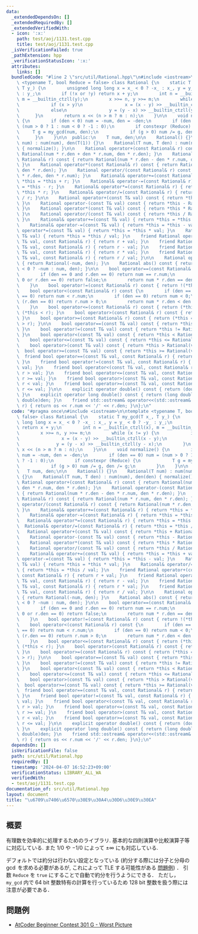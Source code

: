 ```yaml
---
data:
  _extendedDependsOn: []
  _extendedRequiredBy: []
  _extendedVerifiedWith:
  - icon: ':x:'
    path: test/aoj/1131.test.cpp
    title: test/aoj/1131.test.cpp
  _isVerificationFailed: true
  _pathExtension: hpp
  _verificationStatusIcon: ':x:'
  attributes:
    links: []
  bundledCode: "#line 2 \"src/util/Rational.hpp\"\n#include <iostream>\n\ntemplate\
    \ <typename T, bool Reduce = false> class Rational {\n    static T my_gcd(T x_,\
    \ T y_) {\n        unsigned long long x = x_ < 0 ? -x_ : x_, y = y_ < 0 ? -y_\
    \ : y_;\n        if (!x or !y) return x + y;\n        int n = __builtin_ctzll(x),\
    \ m = __builtin_ctzll(y);\n        x >>= n, y >>= m;\n        while (x != y) {\n\
    \            if (x > y)\n                x = (x - y) >> __builtin_ctzll(x - y);\n\
    \            else\n                y = (y - x) >> __builtin_ctzll(y - x);\n  \
    \      }\n        return x << (n > m ? m : n);\n    }\n\n    void normalize()\
    \ {\n        if (den < 0) num = -num, den = -den;\n        if (den == 0) num =\
    \ (num > 0 ? 1 : num < 0 ? -1 : 0);\n        if constexpr (Reduce) {\n       \
    \     T g = my_gcd(num, den);\n            if (g > 0) num /= g, den /= g;\n  \
    \      }\n    }\n\n  public:\n    T num, den;\n\n    Rational() {}\n    Rational(T\
    \ num) : num(num), den(T(1)) {}\n    Rational(T num, T den) : num(num), den(den)\
    \ { normalize(); }\n\n    Rational operator+(const Rational& r) const { return\
    \ Rational(num * r.den + den * r.num, den * r.den); }\n    Rational operator-(const\
    \ Rational& r) const { return Rational(num * r.den - den * r.num, den * r.den);\
    \ }\n    Rational operator*(const Rational& r) const { return Rational(num * r.num,\
    \ den * r.den); }\n    Rational operator/(const Rational& r) const { return Rational(num\
    \ * r.den, den * r.num); }\n    Rational& operator+=(const Rational& r) { return\
    \ *this = *this + r; }\n    Rational& operator-=(const Rational& r) { return *this\
    \ = *this - r; }\n    Rational& operator*=(const Rational& r) { return *this =\
    \ *this * r; }\n    Rational& operator/=(const Rational& r) { return *this = *this\
    \ / r; }\n\n    Rational operator+(const T& val) const { return *this + Rational(val);\
    \ }\n    Rational operator-(const T& val) const { return *this - Rational(val);\
    \ }\n    Rational operator*(const T& val) const { return *this * Rational(val);\
    \ }\n    Rational operator/(const T& val) const { return *this / Rational(val);\
    \ }\n    Rational& operator+=(const T& val) { return *this = *this + val; }\n\
    \    Rational& operator-=(const T& val) { return *this = *this - val; }\n    Rational&\
    \ operator*=(const T& val) { return *this = *this * val; }\n    Rational& operator/=(const\
    \ T& val) { return *this = *this / val; }\n    friend Rational operator+(const\
    \ T& val, const Rational& r) { return r + val; }\n    friend Rational operator-(const\
    \ T& val, const Rational& r) { return r - val; }\n    friend Rational operator*(const\
    \ T& val, const Rational& r) { return r * val; }\n    friend Rational operator/(const\
    \ T& val, const Rational& r) { return r / val; }\n\n    Rational operator-() const\
    \ { return Rational(-num, den); }\n    Rational abs() const { return Rational(num\
    \ < 0 ? -num : num, den); }\n\n    bool operator==(const Rational& r) const {\n\
    \        if (den == 0 and r.den == 0) return num == r.num;\n        if (den ==\
    \ 0 or r.den == 0) return false;\n        return num * r.den == den * r.num;\n\
    \    }\n    bool operator!=(const Rational& r) const { return !(*this == r); }\n\
    \    bool operator<(const Rational& r) const {\n        if (den == 0 and r.den\
    \ == 0) return num < r.num;\n        if (den == 0) return num < 0;\n        if\
    \ (r.den == 0) return r.num > 0;\n        return num * r.den < den * r.num;\n\
    \    }\n    bool operator<=(const Rational& r) const { return (*this == r) or\
    \ (*this < r); }\n    bool operator>(const Rational& r) const { return r < *this;\
    \ }\n    bool operator>=(const Rational& r) const { return (*this == r) or (*this\
    \ > r); }\n\n    bool operator==(const T& val) const { return *this == Rational(val);\
    \ }\n    bool operator!=(const T& val) const { return *this != Rational(val);\
    \ }\n    bool operator<(const T& val) const { return *this < Rational(val); }\n\
    \    bool operator<=(const T& val) const { return *this <= Rational(val); }\n\
    \    bool operator>(const T& val) const { return *this > Rational(val); }\n  \
    \  bool operator>=(const T& val) const { return *this >= Rational(val); }\n  \
    \  friend bool operator==(const T& val, const Rational& r) { return r == val;\
    \ }\n    friend bool operator!=(const T& val, const Rational& r) { return r !=\
    \ val; }\n    friend bool operator<(const T& val, const Rational& r) { return\
    \ r > val; }\n    friend bool operator<=(const T& val, const Rational& r) { return\
    \ r >= val; }\n    friend bool operator>(const T& val, const Rational& r) { return\
    \ r < val; }\n    friend bool operator>=(const T& val, const Rational& r) { return\
    \ r <= val; }\n\n    explicit operator double() const { return (double)num / (double)den;\
    \ }\n    explicit operator long double() const { return (long double)num / (long\
    \ double)den; }\n    friend std::ostream& operator<<(std::ostream& os, const Rational&\
    \ r) { return os << r.num << '/' << r.den; }\n};\n"
  code: "#pragma once\n#include <iostream>\n\ntemplate <typename T, bool Reduce =\
    \ false> class Rational {\n    static T my_gcd(T x_, T y_) {\n        unsigned\
    \ long long x = x_ < 0 ? -x_ : x_, y = y_ < 0 ? -y_ : y_;\n        if (!x or !y)\
    \ return x + y;\n        int n = __builtin_ctzll(x), m = __builtin_ctzll(y);\n\
    \        x >>= n, y >>= m;\n        while (x != y) {\n            if (x > y)\n\
    \                x = (x - y) >> __builtin_ctzll(x - y);\n            else\n  \
    \              y = (y - x) >> __builtin_ctzll(y - x);\n        }\n        return\
    \ x << (n > m ? m : n);\n    }\n\n    void normalize() {\n        if (den < 0)\
    \ num = -num, den = -den;\n        if (den == 0) num = (num > 0 ? 1 : num < 0\
    \ ? -1 : 0);\n        if constexpr (Reduce) {\n            T g = my_gcd(num, den);\n\
    \            if (g > 0) num /= g, den /= g;\n        }\n    }\n\n  public:\n \
    \   T num, den;\n\n    Rational() {}\n    Rational(T num) : num(num), den(T(1))\
    \ {}\n    Rational(T num, T den) : num(num), den(den) { normalize(); }\n\n   \
    \ Rational operator+(const Rational& r) const { return Rational(num * r.den +\
    \ den * r.num, den * r.den); }\n    Rational operator-(const Rational& r) const\
    \ { return Rational(num * r.den - den * r.num, den * r.den); }\n    Rational operator*(const\
    \ Rational& r) const { return Rational(num * r.num, den * r.den); }\n    Rational\
    \ operator/(const Rational& r) const { return Rational(num * r.den, den * r.num);\
    \ }\n    Rational& operator+=(const Rational& r) { return *this = *this + r; }\n\
    \    Rational& operator-=(const Rational& r) { return *this = *this - r; }\n \
    \   Rational& operator*=(const Rational& r) { return *this = *this * r; }\n  \
    \  Rational& operator/=(const Rational& r) { return *this = *this / r; }\n\n \
    \   Rational operator+(const T& val) const { return *this + Rational(val); }\n\
    \    Rational operator-(const T& val) const { return *this - Rational(val); }\n\
    \    Rational operator*(const T& val) const { return *this * Rational(val); }\n\
    \    Rational operator/(const T& val) const { return *this / Rational(val); }\n\
    \    Rational& operator+=(const T& val) { return *this = *this + val; }\n    Rational&\
    \ operator-=(const T& val) { return *this = *this - val; }\n    Rational& operator*=(const\
    \ T& val) { return *this = *this * val; }\n    Rational& operator/=(const T& val)\
    \ { return *this = *this / val; }\n    friend Rational operator+(const T& val,\
    \ const Rational& r) { return r + val; }\n    friend Rational operator-(const\
    \ T& val, const Rational& r) { return r - val; }\n    friend Rational operator*(const\
    \ T& val, const Rational& r) { return r * val; }\n    friend Rational operator/(const\
    \ T& val, const Rational& r) { return r / val; }\n\n    Rational operator-() const\
    \ { return Rational(-num, den); }\n    Rational abs() const { return Rational(num\
    \ < 0 ? -num : num, den); }\n\n    bool operator==(const Rational& r) const {\n\
    \        if (den == 0 and r.den == 0) return num == r.num;\n        if (den ==\
    \ 0 or r.den == 0) return false;\n        return num * r.den == den * r.num;\n\
    \    }\n    bool operator!=(const Rational& r) const { return !(*this == r); }\n\
    \    bool operator<(const Rational& r) const {\n        if (den == 0 and r.den\
    \ == 0) return num < r.num;\n        if (den == 0) return num < 0;\n        if\
    \ (r.den == 0) return r.num > 0;\n        return num * r.den < den * r.num;\n\
    \    }\n    bool operator<=(const Rational& r) const { return (*this == r) or\
    \ (*this < r); }\n    bool operator>(const Rational& r) const { return r < *this;\
    \ }\n    bool operator>=(const Rational& r) const { return (*this == r) or (*this\
    \ > r); }\n\n    bool operator==(const T& val) const { return *this == Rational(val);\
    \ }\n    bool operator!=(const T& val) const { return *this != Rational(val);\
    \ }\n    bool operator<(const T& val) const { return *this < Rational(val); }\n\
    \    bool operator<=(const T& val) const { return *this <= Rational(val); }\n\
    \    bool operator>(const T& val) const { return *this > Rational(val); }\n  \
    \  bool operator>=(const T& val) const { return *this >= Rational(val); }\n  \
    \  friend bool operator==(const T& val, const Rational& r) { return r == val;\
    \ }\n    friend bool operator!=(const T& val, const Rational& r) { return r !=\
    \ val; }\n    friend bool operator<(const T& val, const Rational& r) { return\
    \ r > val; }\n    friend bool operator<=(const T& val, const Rational& r) { return\
    \ r >= val; }\n    friend bool operator>(const T& val, const Rational& r) { return\
    \ r < val; }\n    friend bool operator>=(const T& val, const Rational& r) { return\
    \ r <= val; }\n\n    explicit operator double() const { return (double)num / (double)den;\
    \ }\n    explicit operator long double() const { return (long double)num / (long\
    \ double)den; }\n    friend std::ostream& operator<<(std::ostream& os, const Rational&\
    \ r) { return os << r.num << '/' << r.den; }\n};\n"
  dependsOn: []
  isVerificationFile: false
  path: src/util/Rational.hpp
  requiredBy: []
  timestamp: '2024-04-07 16:52:23+09:00'
  verificationStatus: LIBRARY_ALL_WA
  verifiedWith:
  - test/aoj/1131.test.cpp
documentation_of: src/util/Rational.hpp
layout: document
title: "\u6709\u7406\u6570\u30E9\u30A4\u30D6\u30E9\u30EA"
---
```


## 概要
有理数を効率的に処理するためのライブラリ. 基本的な四則演算や比較演算子等に対応している. また $1/0$ や $-1/0$ によって $\pm \infty$ にも対応している.

デフォルトでは約分は行わない設定となっている (約分する際には分子と分母の $\gcd$ を求める必要があるが, これによって TLE する可能性がある [問題例](https://onlinejudge.u-aizu.ac.jp/problems/1131)) ．
引数 `Reduce` を `true` にすることで自動で約分を行うようにできる．
ただし，`my_gcd` 内で 64 bit 整数特有の計算を行っているため 128 bit 整数を扱う際には注意が必要である．

## 問題例
- [AtCoder Beginner Contest 301 G - Worst Picture](https://atcoder.jp/contests/abc301/tasks/abc301_g)

